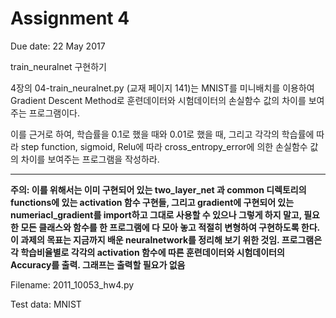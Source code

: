 # Assignment 4

Due date: 22 May 2017

train_neuralnet 구현하기

4장의 04-train_neuralnet.py (교재 페이지 141)는 MNIST를 미니배치를 이용하여 Gradient Descent Method로 훈련데이터와 시험데이터의 손실함수 값의 차이를 보여주는 프로그램이다.

이를 근거로 하여, 학습률을 0.1로 했을 때와 0.01로 했을 때, 그리고 각각의 학습률에 따라 step function, sigmoid, Relu에 따라 cross_entropy_error에 의한 손실함수 값의 차이를 보여주는 프로그램을 작성하라.

----------------------------------------------


**주의: 이를 위해서는 이미 구현되어 있는 two_layer_net 과 common 디렉토리의 functions에 있는 activation 함수 구현들, 그리고 gradient에 구현되어 있는 numeriacl_gradient를 import하고 그대로 사용할 수 있으나 그렇게 하지 말고, 필요한 모든 클래스와 함수를 한 프로그램에 다 모아 놓고 적절히 변형하여 구현하도록 한다. 이 과제의 목표는 지금까지 배운 neuralnetwork를 정리해 보기 위한 것임. 프로그램은 각 학습비율별로 각각의 activation 함수에 따른 훈련데이터와 시험데이터의 Accuracy를 출력. 그래프는 출력할 필요가 없음**

Filename: 2011_10053_hw4.py

Test data: MNIST

